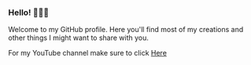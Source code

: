 ### Hello! 🧑🏽‍💻
Welcome to my GitHub profile. Here you'll find most of my creations and other things I might want to share with you.

For my YouTube channel make sure to click [Here](https://www.youtube.com/channel/UCMLvI_HBgar65sV-a5JQDpg)

<!--
**DeveloperWOW64/DeveloperWOW64** is a ✨ _special_ ✨ repository because its `README.md` (this file) appears on your GitHub profile.

Here are some ideas to get you started:

- 🔭 I’m currently working on ...
- 🌱 I’m currently learning ...
- 👯 I’m looking to collaborate on ...
- 🤔 I’m looking for help with ...
- 💬 Ask me about ...
- 📫 How to reach me: ...
- 😄 Pronouns: ...
- ⚡ Fun fact: ...
-->
